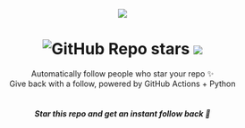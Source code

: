 <p align="center"><img src="https://gist.githubusercontent.com/ragibalasad/0005e389abeceb2f21f397f7db21863c/raw/5ae017fa7f2f0513bbf13a69603709dd859e8f39/thanks_for_the_star.svg"></p>

<h1 align="center">
  <img alt="GitHub Repo stars" src="https://img.shields.io/github/stars/ragibalasad/thanks-for-the-star?style=for-the-badge&label=%E2%AD%90%20stars&labelColor=24292F&color=FFE66D">
  <img src="https://img.shields.io/github/license/ragibalasad/thanks-for-the-star?style=for-the-badge&label=%F0%9F%93%84%20License&labelColor=24292F&color=7ED6DF" />
</h1>

<p align="center">
  Automatically follow people who star your repo ✨<br/>
  Give back with a follow, powered by GitHub Actions + Python<br/><br/>

  <div align=center>
    
  ##### Star this repo and get an instant follow back 💖
  
  </div>
</p>

